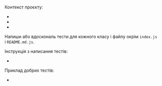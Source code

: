 Контекст проєкту:

- [](./packages/$pkgDir/package.json)
- [](./packages/$pkgDir/tsconfig.json)
- [](./packages/$pkgDir/src/**)


Напиши або вдоскональ тести для кожного класу і файлу окрім `index.js` і `README.md.js`.

Інструкція з написання тестів:

- [](./packages/test/system.md)


Приклад добрих тестів:

- [](./packages/types/src/**/*.test.js)
